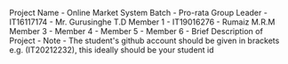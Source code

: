 Project Name - Online Market System
Batch - Pro-rata
Group Leader - IT16117174 - Mr. Gurusinghe T.D
Member 1 - IT19016276 - Rumaiz M.R.M
Member 3 -
Member 4 -
Member 5 -
Member 6 -
Brief Description of Project -
Note - The student's github account should be given in brackets e.g. (IT20212232), this ideally should be your student id
